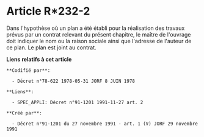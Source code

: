 # Article R*232-2

Dans l'hypothèse où un plan a été établi pour la réalisation des travaux prévus par un contrat relevant du présent chapitre,
le maître de l'ouvrage doit indiquer le nom ou la raison sociale ainsi que l'adresse de l'auteur de ce plan. Le plan est
joint au contrat.

**Liens relatifs à cet article**

	**Codifié par**:

	  - Décret n°78-622 1978-05-31 JORF 8 JUIN 1978

	**Liens**:

	  - SPEC_APPLI: Décret n°91-1201 1991-11-27 art. 2

	**Créé par**:

	  - Décret n°91-1201 du 27 novembre 1991 - art. 1 (V) JORF 29 novembre 1991
